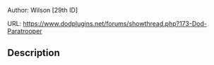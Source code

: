 Author: Wilson [29th ID]

URL: https://www.dodplugins.net/forums/showthread.php?173-Dod-Paratrooper

## Description

